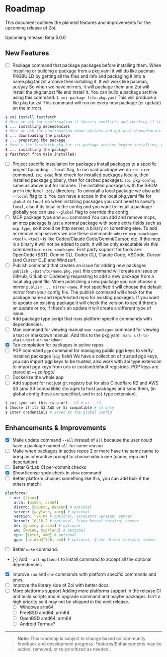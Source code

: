 # Roadmap

This document outlines the planned features and improvements for the upcoming release of Zoi.

Upcoming release: Beta 5.0.0

## New Features

- [ ] Package command that package packages before installing them.
      When installing or building a package from a pkg.yaml it will do like pacman PKGBUILD by getting all the files and info and packaging it into a name.pkg.tar.zst archive then installing it.
      It will work like pacman, aur/yay
      So when we have mirrors, it will package them and Zoi will install the pkg.tar.zst file and install it.
      You can build a package archive using this command:
      `$ zoi package file.pkg.yaml`
      This will produce a file.pkg.tar.zst
      This command will run on every new package (or update) on the mirrors.

```sh
$ zoi install fastfetch
# Here we ask for confirmation if there's conflicts and checking if it's work on the user platform
$ ... installing dependencies
# Here we ask for confirmation about options and optional dependencies
$ ... downloading the package
$ ... preparing the package
# Here's the fastfetch.pkg.tar.zst package archive begins installing, we need just that file for installing packages
$ ... installing the package
$ fastfetch from main installed!
```

- [ ] Project specific installation for packages
      Install packages to a specific project by adding `--local` flag, to run said package we do `zoi exec` command.
      `zoi exec` first check for installed packages locally, then installed package globally, then for cached packages.
      `zoi pkg-config` same as above but for libraries.
      The installed packages with the SBOM are in the local `.zoi/` directory.
      To uninstall a local package we also add `--local` flag to it.
      You can have a scope in the local pkg.yaml file for `global` or `local` so when installing packages you dont need to specify `--local`, also if its local in the config and you want to install a package globally you can use `--global` flag to override the config.
- [ ] MCP package type and `mcp` command
      You can add and remove mcps, an mcp package is just a normal package with some extra fields such as `mcp type`, so it could be http server, a binary or something else.
      To add or remove mcp servers we use these commands `add/rm mcp <package> <tool>`.
      `<tool>` is like Codex/Claude Code/Gemini/Cursor, etc.
      If the mcp is a binary it will not be added to path, it will be only executable via this command `mpc exec <package>`.
      First party support for tools are: OpenCode (SST), Gemini CLI, Codex CLI, Claude Code, VSCode, Cursor (and Cursor CLI) and Windsurf.
- [ ] Publish command that creates an issue for adding new packages
      `publish ./path/to/name.pkg.yaml` this command will create an issue or GitHub, GitLab or Codeberg requesting to add a new package from a local pkg.yaml file.
      When publishing a new package you can choose a mirror `publish ... mirror-name`, if not specified it will choose the default mirror from your config file.
      The publish command will check for the package name and repo/nested repo for existing packages.
      If you want to update an existing package it will check the version to see if there's an update or no, if there's an update it will create a different type of issue.
- [ ] Add package type script that runs platform specific commands with dependencies.
- [ ] Man command for viewing manual
      `man <package>` command for viewing a text or markdown manual.
      Add this to the pkg.yaml: `man: url-to-plain-text-or-markdown`
- [x] Tab completion for packages in active repos
- [ ] PGP command
      `pgp` command for managing public pgp keys to verify installed packages (`sig` field)
      We have a collection of trusted pgp keys, you can import pgp keys to be trusted, also work with zoi type extension to import pgp keys from urls or custom/default registries.
      PGP keys are stored at ~/.zoi/pgp/
- [ ] Dockerize the whole app
- [ ] Add support for not just git registry but for also Cloudflare R2 and AWS S3 (and S3 compatible) storages to host packages and sync them, (in global config these are specified, and in `zoi` type extension).

```sh
$ zoi sync set this-is-a-url --s3 # or --r2
$ Choose if its S3 AWS or S3 compatible # s3 only
$ Enter credentials # saved at the global config
```

## Enhancements & Improvements

- [x] Make update command `--all` instead of `all` because the user could have a package named `all` for some reason
- [ ] Make when packages in active repos 2 or more have the same name to bring an interactive prompt to choose which one (name, repo and description)
- [ ] Better GitLab CI per-commit checks
- [x] Show license spdx check in `show` command
- [ ] Better platform choices
      something like this, you can add bulk if the others match:

```yaml
platforms:
  - os: [linux]
    arch: [amd64, arm64]
    distro: [ubuntu, debian] # optional
    server: [wayland, xorg] # optional
    version: ^24.04 # optional, os/distro version, semver
    kernel: ^6.16.2 # optional, linux kernel version, semver
    de: [gnome, plasma] # optional
    wm: [kwinn, hyprland] # optional
    cpu: [intel, amd] # optional
    gpu: [nvidia@^340, amd] # optional, @ for driver version, semver
```

- [ ] Better `make` command.
- [-] Add `--all-optional` to install command to accept all the optional dependencies
- [x] Improve `run` and `env` commands with platform specific commands and envs.
- [ ] Improve the library side of Zoi with better docs.
- [ ] More platforms support
      Adding more platforms support in the release CI and build scripts and in upgrade command and maybe packages.
      Isn't a high priority so it may not be shipped in the next release.
  - [ ] Windows arm64
  - [ ] FreeBSD amd64, arm64
  - [ ] OpenBSD amd64, arm64
  - [ ] Android Termux?

---

> **Note:** This roadmap is subject to change based on community feedback and development progress. Features/Enhancements may be added, removed, or re-prioritized as needed.
